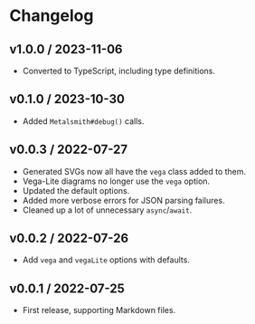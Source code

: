 # Changelog

## v1.0.0 / 2023-11-06

- Converted to TypeScript, including type definitions.

## v0.1.0 / 2023-10-30

- Added `Metalsmith#debug()` calls.

## v0.0.3 / 2022-07-27

- Generated SVGs now all have the `vega` class added to them.
- Vega-Lite diagrams no longer use the `vega` option.
- Updated the default options.
- Added more verbose errors for JSON parsing failures.
- Cleaned up a lot of unnecessary `async`/`await`.

## v0.0.2 / 2022-07-26

- Add `vega` and `vegaLite` options with defaults.

## v0.0.1 / 2022-07-25

- First release, supporting Markdown files.
